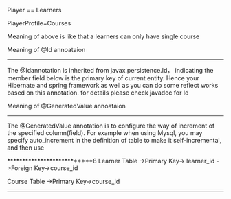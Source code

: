 Player == Learners

PlayerProfile=Courses

Meaning of above is like that a learners can only have single course

Meaning of @Id annoataion
*************************
The @Idannotation is inherited from javax.persistence.Id， 
indicating the member field below is the primary key of current entity. 
Hence your Hibernate and spring framework as well as you can do some reflect works based on this annotation. 
for details please check javadoc for Id

Meaning of @GeneratedValue annoataion
*************************
The @GeneratedValue annotation is to configure the way of increment of the specified column(field).
For example when using Mysql, you may specify auto_increment in the definition of table to make it self-incremental, 
and then use


***************************8
Learner Table
->Primary Key-> learner_id
->Foreign Key->course_id

Course Table
->Primary Key->course_id
**************************